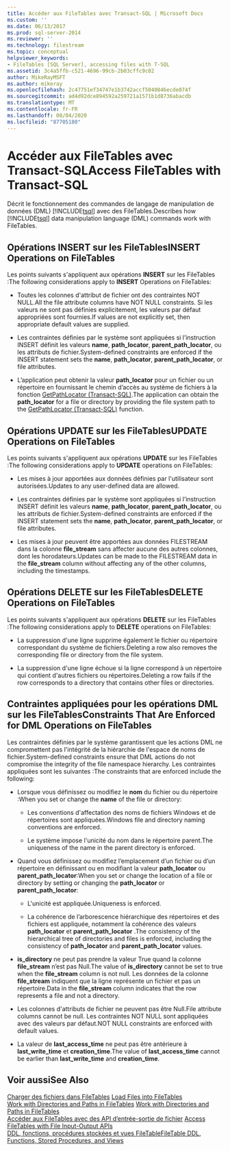 ```yaml
---
title: Accéder aux FileTables avec Transact-SQL | Microsoft Docs
ms.custom: ''
ms.date: 06/13/2017
ms.prod: sql-server-2014
ms.reviewer: ''
ms.technology: filestream
ms.topic: conceptual
helpviewer_keywords:
- FileTables [SQL Server], accessing files with T-SQL
ms.assetid: 3c4a5ffb-c521-4696-99cb-2b03cffc9c02
author: MikeRayMSFT
ms.author: mikeray
ms.openlocfilehash: 2c47751ef34747e1b3742accf5040846ecde074f
ms.sourcegitcommit: ad4d92dce894592a259721a1571b1d8736abacdb
ms.translationtype: MT
ms.contentlocale: fr-FR
ms.lasthandoff: 08/04/2020
ms.locfileid: "87705180"
---
```

# <a name="access-filetables-with-transact-sql"></a><span data-ttu-id="d8d7b-102">Accéder aux FileTables avec Transact-SQL</span><span class="sxs-lookup"><span data-stu-id="d8d7b-102">Access FileTables with Transact-SQL</span></span>
  <span data-ttu-id="d8d7b-103">Décrit le fonctionnement des commandes de langage de manipulation de données (DML) [!INCLUDE[tsql](../../includes/tsql-md.md)] avec des FileTables.</span><span class="sxs-lookup"><span data-stu-id="d8d7b-103">Describes how [!INCLUDE[tsql](../../includes/tsql-md.md)] data manipulation language (DML) commands work with FileTables.</span></span>  
  
##  <a name="insert-operations-on-filetables"></a><a name="BasicsInsert"></a> <span data-ttu-id="d8d7b-104">Opérations INSERT sur les FileTables</span><span class="sxs-lookup"><span data-stu-id="d8d7b-104">INSERT Operations on FileTables</span></span>  
 <span data-ttu-id="d8d7b-105">Les points suivants s'appliquent aux opérations **INSERT** sur les FileTables :</span><span class="sxs-lookup"><span data-stu-id="d8d7b-105">The following considerations apply to **INSERT** Operations on FileTables:</span></span>  
  
-   <span data-ttu-id="d8d7b-106">Toutes les colonnes d'attribut de fichier ont des contraintes NOT NULL.</span><span class="sxs-lookup"><span data-stu-id="d8d7b-106">All the file attribute columns have NOT NULL constraints.</span></span> <span data-ttu-id="d8d7b-107">Si les valeurs ne sont pas définies explicitement, les valeurs par défaut appropriées sont fournies.</span><span class="sxs-lookup"><span data-stu-id="d8d7b-107">If values are not explicitly set, then appropriate default values are supplied.</span></span>  
  
-   <span data-ttu-id="d8d7b-108">Les contraintes définies par le système sont appliquées si l’instruction INSERT définit les valeurs **name**, **path_locator**, **parent_path_locator**, ou les attributs de fichier.</span><span class="sxs-lookup"><span data-stu-id="d8d7b-108">System-defined constraints are enforced if the INSERT statement sets the **name**, **path_locator**, **parent_path_locator**, or file attributes.</span></span>  
  
-   <span data-ttu-id="d8d7b-109">L’application peut obtenir la valeur **path_locator** pour un fichier ou un répertoire en fournissant le chemin d’accès au système de fichiers à la fonction [GetPathLocator &#40;Transact-SQL&#41;](/sql/relational-databases/system-functions/getpathlocator-transact-sql).</span><span class="sxs-lookup"><span data-stu-id="d8d7b-109">The application can obtain the **path_locator** for a file or directory by providing the file system path to the [GetPathLocator &#40;Transact-SQL&#41;](/sql/relational-databases/system-functions/getpathlocator-transact-sql) function.</span></span>  
  
##  <a name="update-operations-on-filetables"></a><a name="BasicsUpdate"></a> <span data-ttu-id="d8d7b-110">Opérations UPDATE sur les FileTables</span><span class="sxs-lookup"><span data-stu-id="d8d7b-110">UPDATE Operations on FileTables</span></span>  
 <span data-ttu-id="d8d7b-111">Les points suivants s'appliquent aux opérations **UPDATE** sur les FileTables :</span><span class="sxs-lookup"><span data-stu-id="d8d7b-111">The following considerations apply to **UPDATE** operations on FileTables:</span></span>  
  
-   <span data-ttu-id="d8d7b-112">Les mises à jour apportées aux données définies par l'utilisateur sont autorisées.</span><span class="sxs-lookup"><span data-stu-id="d8d7b-112">Updates to any user-defined data are allowed.</span></span>  
  
-   <span data-ttu-id="d8d7b-113">Les contraintes définies par le système sont appliquées si l’instruction INSERT définit les valeurs **name**, **path_locator**, **parent_path_locator**, ou les attributs de fichier.</span><span class="sxs-lookup"><span data-stu-id="d8d7b-113">System-defined constraints are enforced if the INSERT statement sets the **name**, **path_locator**, **parent_path_locator**, or file attributes.</span></span>  
  
-   <span data-ttu-id="d8d7b-114">Les mises à jour peuvent être apportées aux données FILESTREAM dans la colonne **file_stream** sans affecter aucune des autres colonnes, dont les horodateurs.</span><span class="sxs-lookup"><span data-stu-id="d8d7b-114">Updates can be made to the FILESTREAM data in the **file_stream** column without affecting any of the other columns, including the timestamps.</span></span>  
  
##  <a name="delete-operations-on-filetables"></a><a name="BasicsDelete"></a> <span data-ttu-id="d8d7b-115">Opérations DELETE sur les FileTables</span><span class="sxs-lookup"><span data-stu-id="d8d7b-115">DELETE Operations on FileTables</span></span>  
 <span data-ttu-id="d8d7b-116">Les points suivants s'appliquent aux opérations **DELETE** sur les FileTables :</span><span class="sxs-lookup"><span data-stu-id="d8d7b-116">The following considerations apply to **DELETE** operations on FileTables:</span></span>  
  
-   <span data-ttu-id="d8d7b-117">La suppression d'une ligne supprime également le fichier ou répertoire correspondant du système de fichiers.</span><span class="sxs-lookup"><span data-stu-id="d8d7b-117">Deleting a row also removes the corresponding file or directory from the file system.</span></span>  
  
-   <span data-ttu-id="d8d7b-118">La suppression d'une ligne échoue si la ligne correspond à un répertoire qui contient d'autres fichiers ou répertoires.</span><span class="sxs-lookup"><span data-stu-id="d8d7b-118">Deleting a row fails if the row corresponds to a directory that contains other files or directories.</span></span>  
  
##  <a name="constraints-that-are-enforced-for-dml-operations-on-filetables"></a><a name="BasicsConstraints"></a> <span data-ttu-id="d8d7b-119">Contraintes appliquées pour les opérations DML sur les FileTables</span><span class="sxs-lookup"><span data-stu-id="d8d7b-119">Constraints That Are Enforced for DML Operations on FileTables</span></span>  
 <span data-ttu-id="d8d7b-120">Les contraintes définies par le système garantissent que les actions DML ne compromettent pas l'intégrité de la hiérarchie de l'espace de noms de fichier.</span><span class="sxs-lookup"><span data-stu-id="d8d7b-120">System-defined constraints ensure that DML actions do not compromise the integrity of the file namespace hierarchy.</span></span> <span data-ttu-id="d8d7b-121">Les contraintes appliquées sont les suivantes :</span><span class="sxs-lookup"><span data-stu-id="d8d7b-121">The constraints that are enforced include the following:</span></span>  
  
-   <span data-ttu-id="d8d7b-122">Lorsque vous définissez ou modifiez le **nom** du fichier ou du répertoire :</span><span class="sxs-lookup"><span data-stu-id="d8d7b-122">When you set or change the **name** of the file or directory:</span></span>  
  
    -   <span data-ttu-id="d8d7b-123">Les conventions d'affectation des noms de fichiers Windows et de répertoires sont appliquées.</span><span class="sxs-lookup"><span data-stu-id="d8d7b-123">Windows file and directory naming conventions are enforced.</span></span>  
  
    -   <span data-ttu-id="d8d7b-124">Le système impose l'unicité du nom dans le répertoire parent.</span><span class="sxs-lookup"><span data-stu-id="d8d7b-124">The uniqueness of the name in the parent directory is enforced.</span></span>  
  
-   <span data-ttu-id="d8d7b-125">Quand vous définissez ou modifiez l’emplacement d’un fichier ou d’un répertoire en définissant ou en modifiant la valeur **path_locator** ou **parent_path_locator**:</span><span class="sxs-lookup"><span data-stu-id="d8d7b-125">When you set or change the location of a file or directory by setting or changing the **path_locator** or **parent_path_locator**:</span></span>  
  
    -   <span data-ttu-id="d8d7b-126">L'unicité est appliquée.</span><span class="sxs-lookup"><span data-stu-id="d8d7b-126">Uniqueness is enforced.</span></span>  
  
    -   <span data-ttu-id="d8d7b-127">La cohérence de l’arborescence hiérarchique des répertoires et des fichiers est appliquée, notamment la cohérence des valeurs **path_locator** et **parent_path_locator** .</span><span class="sxs-lookup"><span data-stu-id="d8d7b-127">The consistency of the hierarchical tree of directories and files is enforced, including the consistency of **path_locator** and **parent_path_locator** values.</span></span>  
  
-   <span data-ttu-id="d8d7b-128">**is_directory** ne peut pas prendre la valeur True quand la colonne **file_stream** n’est pas Null.</span><span class="sxs-lookup"><span data-stu-id="d8d7b-128">The value of **is_directory** cannot be set to true when the **file_stream** column is not null.</span></span> <span data-ttu-id="d8d7b-129">Les données de la colonne **file_stream** indiquent que la ligne représente un fichier et pas un répertoire.</span><span class="sxs-lookup"><span data-stu-id="d8d7b-129">Data in the **file_stream** column indicates that the row represents a file and not a directory.</span></span>  
  
-   <span data-ttu-id="d8d7b-130">Les colonnes d'attributs de fichier ne peuvent pas être Null.</span><span class="sxs-lookup"><span data-stu-id="d8d7b-130">File attribute columns cannot be null.</span></span> <span data-ttu-id="d8d7b-131">Les contraintes NOT NULL sont appliquées avec des valeurs par défaut.</span><span class="sxs-lookup"><span data-stu-id="d8d7b-131">NOT NULL constraints are enforced with default values.</span></span>  
  
-   <span data-ttu-id="d8d7b-132">La valeur de **last_access_time** ne peut pas être antérieure à **last_write_time** et **creation_time**.</span><span class="sxs-lookup"><span data-stu-id="d8d7b-132">The value of **last_access_time** cannot be earlier than **last_write_time** and **creation_time**.</span></span>  
  
## <a name="see-also"></a><span data-ttu-id="d8d7b-133">Voir aussi</span><span class="sxs-lookup"><span data-stu-id="d8d7b-133">See Also</span></span>  
 <span data-ttu-id="d8d7b-134">[Charger des fichiers dans FileTables](load-files-into-filetables.md) </span><span class="sxs-lookup"><span data-stu-id="d8d7b-134">[Load Files into FileTables](load-files-into-filetables.md) </span></span>  
 <span data-ttu-id="d8d7b-135">[Work with Directories and Paths in FileTables](work-with-directories-and-paths-in-filetables.md) </span><span class="sxs-lookup"><span data-stu-id="d8d7b-135">[Work with Directories and Paths in FileTables](work-with-directories-and-paths-in-filetables.md) </span></span>  
 <span data-ttu-id="d8d7b-136">[Accéder aux FileTables avec des API d’entrée-sortie de fichier](access-filetables-with-file-input-output-apis.md) </span><span class="sxs-lookup"><span data-stu-id="d8d7b-136">[Access FileTables with File Input-Output APIs](access-filetables-with-file-input-output-apis.md) </span></span>  
 [<span data-ttu-id="d8d7b-137">DDL, fonctions, procédures stockées et vues FileTable</span><span class="sxs-lookup"><span data-stu-id="d8d7b-137">FileTable DDL, Functions, Stored Procedures, and Views</span></span>](../views/views.md)  
  
  
